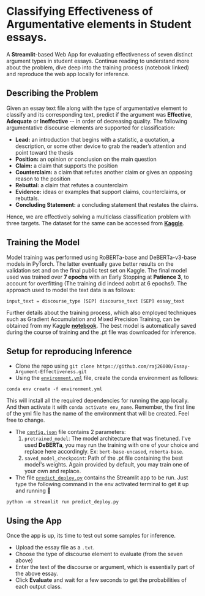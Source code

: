 # Classifying Effectiveness of Argumentative elements in Student essays.
A **Streamlit**-based Web App for evaluating effectiveness of seven distinct argument types in student essays. Continue reading to understand more about the problem, dive deep into the training process (notebook linked) and reproduce the web app locally for inference.

## Describing the Problem
Given an essay text file along with the type of argumentative element to classify and its corresponding text, predict if the argument was **Effective**, **Adequate** or **Ineffective** -- in order of decreasing quality. The following argumentative discourse elements are supported for classification:
- **Lead:**  an introduction that begins with a statistic, a quotation, a description, or some other device to grab the reader’s attention and point toward the thesis
- **Position:** an opinion or conclusion on the main question
- **Claim:** a claim that supports the position
- **Counterclaim:** a claim that refutes another claim or gives an opposing reason to the position
- **Rebuttal:** a claim that refutes a counterclaim
- **Evidence:** ideas or examples that support claims, counterclaims, or rebuttals.
- **Concluding Statement:** a concluding statement that restates the claims.

Hence, we are effectively solving a multiclass classification problem with three targets. The dataset for the same can be accessed from [**Kaggle**](https://www.kaggle.com/competitions/feedback-prize-effectiveness). 

## Training the Model
Model training was performed using RoBERTa-base and DeBERTa-v3-base models in PyTorch. The latter eventually gave better results on the validation set and on the final public test set on Kaggle. The final model used was trained over **7 epochs** with an Early Stopping at **Patience 3**, to account for overfitting (The training did indeed aobrt at 6 epochs!). The approach used to model the text data is as follows: 
```
input_text = discourse_type [SEP] discourse_text [SEP] essay_text 
```
Further details about the training process, which also employed techniques such as Gradient Accumulation and Mixed Precision Training, can be obtained from my Kaggle 
[**notebook**](https://www.kaggle.com/code/raj26000/pytorch-feedback-deberta-base-training). The best model is automatically saved during the course of training and the .pt file was downloaded for inference. 

## Setup for reproducing Inference
- Clone the repo using `git clone https://github.com/raj26000/Essay-Argument-Effectiveness.git`
- Using the [`environment.yml`](environment.yml) file, create the conda environment as follows:
```
conda env create -f environment.yml
```
This will install all the required dependencies for running the app locally.
And then activate it with `conda activate env_name`. Remember, the first line of the yml file has the name of the environment that will be created. Feel free to change.
- The [`config.json`](config.json) file contains 2 parameters:
	1. `pretrained_model`: The model architecture that was finetuned. I've used **DeBERTa**, you may run the training with one of your choice and replace here accordingly. Ex: 	`bert-base-uncased`, `roberta-base`.
	2. `saved_model_checkpoint`: Path of the .pt file containing the best model's weights. Again provided by default, you may train one of your own and replace. 
- The file [`predict_deploy.py`](predict_deploy.py) contains the Streamlit app to be run. Just type the following command in the env activated terminal to get it up and running :rocket:
```
python -m streamlit run predict_deploy.py
```

## Using the App
Once the app is up, its time to test out some samples for inference. 
- Upload the essay file as a `.txt`.
- Choose the type of discourse element to evaluate (from the seven above)
- Enter the text of the discourse or argument, which is essentially part of the above essay.
- Click **Evaluate** and wait for a few seconds to get the probabilities of each output class. 


